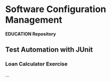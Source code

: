 # Software Configuration Management #

**EDUCATION Repository**

## Test Automation with JUnit ##

### Loan Calculator Exercise ###

...